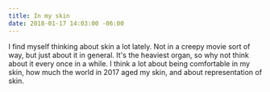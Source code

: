 ```yaml
---
title: In my skin
date: 2018-01-17 14:03:00 -06:00
---
```


I find myself thinking about skin a lot lately. Not in a creepy movie sort of way, but just about it in general. It's the heaviest organ, so why not think about it every once in a while. I think a lot about being comfortable in my skin, how much the world in 2017 aged my skin, and about representation of skin.


